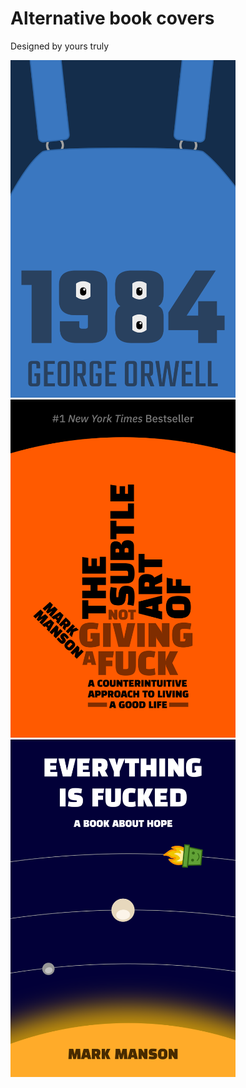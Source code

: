 # Alternative book covers

Designed by yours truly

<img src="1984.png" alt="1984 by George Orwell" width="360">
<img src="subtle-art.png" alt="The Subtle Art of Not Giving a Fuck by Mark Manson" width="360">
<img src="everything-is-fucked.png" alt="Everything Is Fucked by Mark Manson" width="360">

